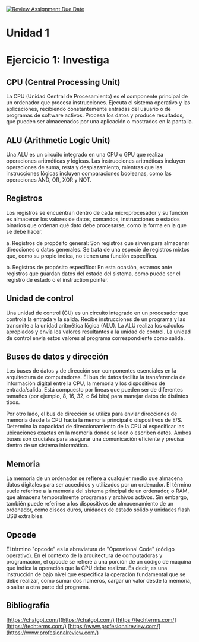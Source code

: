 [![Review Assignment Due Date](https://classroom.github.com/assets/deadline-readme-button-22041afd0340ce965d47ae6ef1cefeee28c7c493a6346c4f15d667ab976d596c.svg)](https://classroom.github.com/a/EID3BRwM)
# Unidad 1
# Ejercicio 1: Investiga
## CPU (Central Processing Unit)

La CPU (Unidad Central de Procesamiento) es el componente principal de un ordenador que procesa instrucciones. Ejecuta el sistema operativo y las aplicaciones, recibiendo constantemente entradas del usuario o de programas de software activos. Procesa los datos y produce resultados, que pueden ser almacenados por una aplicación o mostrados en la pantalla.

## ALU (Arithmetic Logic Unit)

Una ALU es un circuito integrado en una CPU o GPU que realiza operaciones aritméticas y lógicas. Las instrucciones aritméticas incluyen operaciones de suma, resta y desplazamiento, mientras que las instrucciones lógicas incluyen comparaciones booleanas, como las operaciones AND, OR, XOR y NOT.

## Registros

Los registros se encuentran dentro de cada microprocesador y su función es almacenar los valores de datos, comandos, instrucciones o estados binarios que ordenan qué dato debe procesarse, como la forma en la que se debe hacer.

a. Registros de propósito general: Son registros que sirven para almacenar direcciones o datos generales. Se trata de una especie de registros mixtos que, como su propio indica, no tienen una función específica.

b. Registros de propósito específico: En esta ocasión, estamos ante registros que guardan datos del estado del sistema, como puede ser el registro de estado o el instruction pointer.

## Unidad de control

Una unidad de control (CU) es un circuito integrado en un procesador que controla la entrada y la salida. Recibe instrucciones de un programa y las transmite a la unidad aritmética lógica (ALU). La ALU realiza los cálculos apropiados y envía los valores resultantes a la unidad de control. La unidad de control envía estos valores al programa correspondiente como salida.

## Buses de datos y dirección

Los buses de datos y de dirección son componentes esenciales en la arquitectura de computadoras. El bus de datos facilita la transferencia de información digital entre la CPU, la memoria y los dispositivos de entrada/salida. Está compuesto por líneas que pueden ser de diferentes tamaños (por ejemplo, 8, 16, 32, o 64 bits) para manejar datos de distintos tipos.

Por otro lado, el bus de dirección se utiliza para enviar direcciones de memoria desde la CPU hacia la memoria principal o dispositivos de E/S. Determina la capacidad de direccionamiento de la CPU al especificar las ubicaciones exactas en la memoria donde se leen o escriben datos. Ambos buses son cruciales para asegurar una comunicación eficiente y precisa dentro de un sistema informático.

## Memoria

La memoria de un ordenador se refiere a cualquier medio que almacena datos digitales para ser accedidos y utilizados por un ordenador. El término suele referirse a la memoria del sistema principal de un ordenador, o RAM, que almacena temporalmente programas y archivos activos. Sin embargo, también puede referirse a los dispositivos de almacenamiento de un ordenador, como discos duros, unidades de estado sólido y unidades flash USB extraíbles.

## Opcode

El término "opcode" es la abreviatura de "Operational Code" (código operativo). En el contexto de la arquitectura de computadoras y programación, el opcode se refiere a una porción de un código de máquina que indica la operación que la CPU debe realizar. Es decir, es una instrucción de bajo nivel que especifica la operación fundamental que se debe realizar, como sumar dos números, cargar un valor desde la memoria, o saltar a otra parte del programa.

## Bibliografía

[https://chatgpt.com/](https://chatgpt.com/)
[https://techterms.com/](https://techterms.com/)
[https://www.profesionalreview.com/](https://www.profesionalreview.com/)